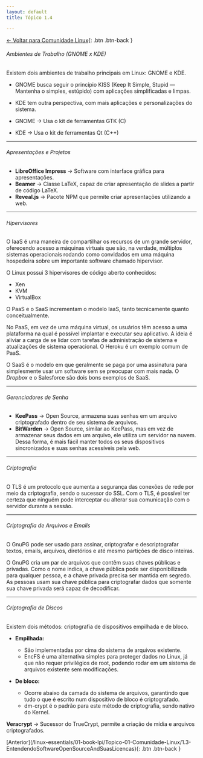```yaml
---
layout: default
title: Tópico 1.4

---
```


[← Voltar para Comunidade Linux](/linux-essentials/01-book-lpi/Topico-01-Comunidade-Linux/){: .btn .btn-back }

###### Ambientes de Trabalho (GNOME x KDE)

Existem dois ambientes de trabalho principais em Linux: GNOME e KDE.

- GNOME busca seguir o princípio KISS (Keep It Simple, Stupid — Mantenha o simples, estúpido) com aplicações simplificadas e limpas.
- KDE tem outra perspectiva, com mais aplicações e personalizações do sistema.

- GNOME → Usa o kit de ferramentas GTK (C)  
- KDE → Usa o kit de ferramentas Qt (C++)

---

###### Apresentações e Projetos

- **LibreOffice Impress** → Software com interface gráfica para apresentações.  
- **Beamer** → Classe LaTeX, capaz de criar apresentação de slides a partir de código LaTeX.  
- **Reveal.js** → Pacote NPM que permite criar apresentações utilizando a web.

---

###### Hipervisores

O IaaS é uma maneira de compartilhar os recursos de um grande servidor, oferecendo acesso a máquinas virtuais que são, na verdade, múltiplos sistemas operacionais rodando como convidados em uma máquina hospedeira sobre um importante software chamado hipervisor.

O Linux possui 3 hipervisores de código aberto conhecidos:  
- Xen  
- KVM  
- VirtualBox  

O PaaS e o SaaS incrementam o modelo IaaS, tanto tecnicamente quanto conceitualmente.

No PaaS, em vez de uma máquina virtual, os usuários têm acesso a uma plataforma na qual é possível implantar e executar seu aplicativo. A ideia é aliviar a carga de se lidar com tarefas de administração de sistema e atualizações de sistema operacional. O Heroku é um exemplo comum de PaaS.

O SaaS é o modelo em que geralmente se paga por uma assinatura para simplesmente usar um software sem se preocupar com mais nada. O _Dropbox_ e o Salesforce são dois bons exemplos de SaaS.

---

###### Gerenciadores de Senha

- **KeePass** → Open Source, armazena suas senhas em um arquivo criptografado dentro de seu sistema de arquivos.  
- **BitWarden** → Open Source, similar ao KeePass, mas em vez de armazenar seus dados em um arquivo, ele utiliza um servidor na nuvem. Dessa forma, é mais fácil manter todos os seus dispositivos sincronizados e suas senhas acessíveis pela web.

---

###### Criptografia

O TLS é um protocolo que aumenta a segurança das conexões de rede por meio da criptografia, sendo o sucessor do SSL. Com o TLS, é possível ter certeza que ninguém pode interceptar ou alterar sua comunicação com o servidor durante a sessão.

---

###### Criptografia de Arquivos e Emails

O GnuPG pode ser usado para assinar, criptografar e descriptografar textos, emails, arquivos, diretórios e até mesmo partições de disco inteiras.

O GnuPG cria um par de arquivos que contêm suas chaves públicas e privadas. Como o nome indica, a chave pública pode ser disponibilizada para qualquer pessoa, e a chave privada precisa ser mantida em segredo. As pessoas usam sua chave pública para criptografar dados que somente sua chave privada será capaz de decodificar.

---

###### Criptografia de Discos

Existem dois métodos: criptografia de dispositivos empilhada e de bloco.

- **Empilhada:**  
  - São implementadas por cima do sistema de arquivos existente.  
  - EncFS é uma alternativa simples para proteger dados no Linux, já que não requer privilégios de root, podendo rodar em um sistema de arquivos existente sem modificações.

- **De bloco:**  
  - Ocorre abaixo da camada do sistema de arquivos, garantindo que tudo o que é escrito num dispositivo de bloco é criptografado.  
  - dm-crypt é o padrão para este método de criptografia, sendo nativo do Kernel.

**Veracrypt** → Sucessor do TrueCrypt, permite a criação de mídia e arquivos criptografados.

<div class="nav-buttons">
[Anterior](/linux-essentials/01-book-lpi/Topico-01-Comunidade-Linux/1.3-EntendendoSoftwareOpenSourceAndSuasLicencas){: .btn .btn-back }
</div>